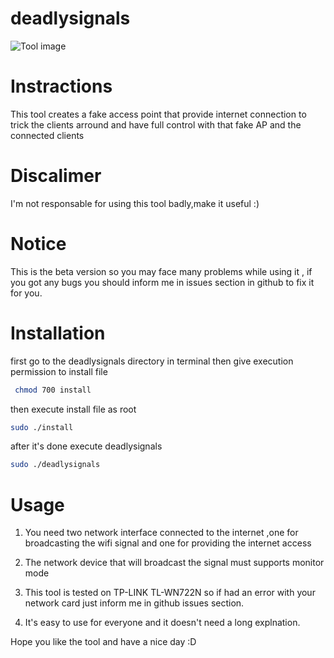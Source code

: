 # deadlysignals 

![Tool image](http://oi67.tinypic.com/2h5k8e1.jpg)

# Instractions
This tool creates a fake access point that provide internet connection to trick the clients arround and have full control with that fake AP and the connected clients

# Discalimer
I'm not responsable for using this tool badly,make it useful :)

# Notice
This is the beta version so you may face many problems while using it , if you got any bugs you should inform me in issues section in github to fix it for you.

# Installation
first go to the deadlysignals directory in terminal then give execution permission to install file
```bash
 chmod 700 install
```
then execute install file as root
```bash
sudo ./install
```
after it's done execute deadlysignals
```bash
sudo ./deadlysignals
```
# Usage
1) You need two network interface connected to the internet ,one for broadcasting the wifi signal and one for providing the internet access

2) The network device that will broadcast the signal must supports monitor mode

3) This tool is tested on TP-LINK TL-WN722N so if had an error with your network card just inform me in github issues section.

4) It's easy to use for everyone and it doesn't need a long explnation.

Hope you like the tool and have a nice day :D

